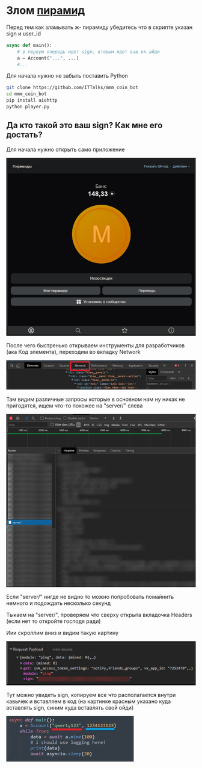 # Злом [пирамид](https://vk.com/app7252470)

Перед тем как зламывать ж- пирамиду убедитесь что в скрипте указан sign и user_id

```python
async def main():
    # в первую очередь идет sign, вторым идет ваш вк айди
    a = Account("...", ...)
    #...
```

Для начала нужно не забыть поставить Python

```bash
git clone https://github.com/ITTalks/mmm_coin_bot
cd mmm_coin_bot
pip install aiohttp
python player.py
```



## Да кто такой это ваш sign? Как мне его достать?

Для начала нужно открыть само приложение

![Приложение](doc/doc-1.jpg)

После чего быстренько открываем инструменты для разработчиков (ака Код элемента), переходим во вкладку Network

![Приложение](doc/doc-2.jpg)

Там видим различные запросы которые в основном нам ну никак не пригодятся, ищем что-то похожее на "server/"  слева

![Приложение](doc/doc-3.jpg)

Если "server/" нигде не видно то можно попробовать помайнить немного и подождать несколько секунд

Тыкаем на "server/", проверяем что сверху открыта вкладочка Headers (если нет то откройте господя ради)

Иии скроллим вниз и видим такую картину

![Приложение](doc/doc-4.jpg)

Тут можно увидеть sign, копируем все что располагается внутри кавычек и вставляем в код (на картинке красным указано куда вставлять sign, синим куда вставлять свой ойди)

![Приложение](doc/doc-5.jpg)